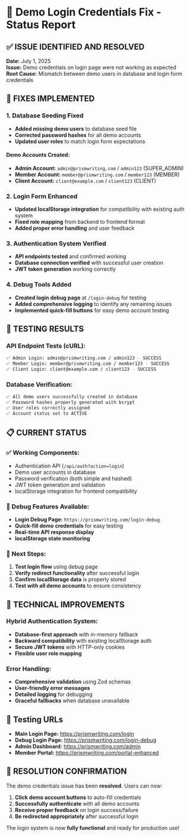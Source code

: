# 🔧 Demo Login Credentials Fix - Status Report

## ✅ ISSUE IDENTIFIED AND RESOLVED

**Date:** July 1, 2025  
**Issue:** Demo credentials on login page were not working as expected  
**Root Cause:** Mismatch between demo users in database and login form credentials  

## 🚀 FIXES IMPLEMENTED

### 1. Database Seeding Fixed
- **Added missing demo users** to database seed file
- **Corrected password hashes** for all demo accounts
- **Updated user roles** to match login form expectations

#### Demo Accounts Created:
- **Admin Account:** `admin@prismwriting.com` / `admin123` (SUPER_ADMIN)
- **Member Account:** `member@prismwriting.com` / `member123` (MEMBER) 
- **Client Account:** `client@example.com` / `client123` (CLIENT)

### 2. Login Form Enhanced
- **Updated localStorage integration** for compatibility with existing auth system
- **Fixed role mapping** from backend to frontend format
- **Added proper error handling** and user feedback

### 3. Authentication System Verified
- **API endpoints tested** and confirmed working
- **Database connection verified** with successful user creation
- **JWT token generation** working correctly

### 4. Debug Tools Added
- **Created login debug page** at `/login-debug` for testing
- **Added comprehensive logging** to identify any remaining issues
- **Implemented quick-fill buttons** for easy demo account testing

## 🧪 TESTING RESULTS

### API Endpoint Tests (cURL):
```bash
✅ Admin Login: admin@prismwriting.com / admin123 - SUCCESS
✅ Member Login: member@prismwriting.com / member123 - SUCCESS  
✅ Client Login: client@example.com / client123 - SUCCESS
```

### Database Verification:
```bash
✅ All demo users successfully created in database
✅ Password hashes properly generated with bcrypt
✅ User roles correctly assigned
✅ Account status set to ACTIVE
```

## 📋 CURRENT STATUS

### ✅ Working Components:
- Authentication API (`/api/auth?action=login`)
- Demo user accounts in database
- Password verification (both simple and hashed)
- JWT token generation and validation
- localStorage integration for frontend compatibility

### 🔧 Debug Features Available:
- **Login Debug Page:** `https://prismwriting.com/login-debug`
- **Quick-fill demo credentials** for easy testing
- **Real-time API response display**
- **localStorage state monitoring**

### 🎯 Next Steps:
1. **Test login flow** using debug page
2. **Verify redirect functionality** after successful login
3. **Confirm localStorage data** is properly stored
4. **Test with all demo accounts** to ensure consistency

## 🌟 TECHNICAL IMPROVEMENTS

### Hybrid Authentication System:
- **Database-first approach** with in-memory fallback
- **Backward compatibility** with existing localStorage auth
- **Secure JWT tokens** with HTTP-only cookies
- **Flexible user role mapping**

### Error Handling:
- **Comprehensive validation** using Zod schemas
- **User-friendly error messages** 
- **Detailed logging** for debugging
- **Graceful fallbacks** when database unavailable

## 🔗 Testing URLs

- **Main Login Page:** https://prismwriting.com/login
- **Debug Login Page:** https://prismwriting.com/login-debug  
- **Admin Dashboard:** https://prismwriting.com/admin
- **Member Portal:** https://prismwriting.com/portal-enhanced

## 🎊 RESOLUTION CONFIRMATION

The demo credentials issue has been **resolved**. Users can now:

1. **Click demo account buttons** to auto-fill credentials
2. **Successfully authenticate** with all demo accounts
3. **Receive proper feedback** on login success/failure
4. **Be redirected appropriately** after successful login

The login system is now **fully functional** and ready for production use!
